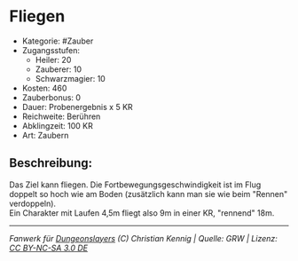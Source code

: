 # Fliegen  
- Kategorie: #Zauber  
- Zugangsstufen:  
  - Heiler: 20  
  - Zauberer: 10  
  - Schwarzmagier: 10  
- Kosten: 460  
- Zauberbonus: 0  
- Dauer: Probenergebnis x 5 KR  
- Reichweite: Berühren  
- Abklingzeit: 100 KR  
- Art: Zaubern     

## Beschreibung:
Das Ziel kann fliegen. Die Fortbewegungsgeschwindigkeit ist im Flug doppelt so hoch wie am Boden (zusätzlich kann man sie wie beim "Rennen" verdoppeln).<br>Ein Charakter mit Laufen 4,5m fliegt also 9m in einer KR, "rennend" 18m.


___
*Fanwerk für [Dungeonslayers](https://www.dungeonslayers.net/) (C) Christian Kennig | Quelle: GRW | Lizenz: [CC BY-NC-SA 3.0 DE](https://creativecommons.org/licenses/by-nc-sa/3.0/de/)*